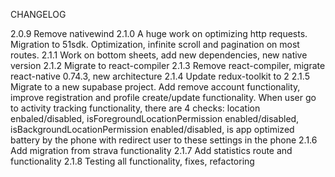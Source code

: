 CHANGELOG

2.0.9 Remove nativewind
2.1.0 A huge work on optimizing http requests. Migration to 51sdk. Optimization, infinite scroll and pagination on most routes.
2.1.1 Work on bottom sheets, add new dependencies, new native version
2.1.2 Migrate to react-compiler
2.1.3 Remove react-compiler, migrate react-native 0.74.3, new architecture
2.1.4 Update redux-toolkit to 2
2.1.5 Migrate to a new supabase project.
Add remove account functionality, improve registration and profile create/update functionality.
When user go to activity tracking functionality, there are 4 checks: location enbaled/disabled, isForegroundLocationPermission enabled/disabled, isBackgroundLocationPermission enabled/disabled, is app optimized battery by the phone with redirect user to these settings in the phone
2.1.6 Add migration from strava functionality
2.1.7 Add statistics route and functionality
2.1.8 Testing all functionality, fixes, refactoring
